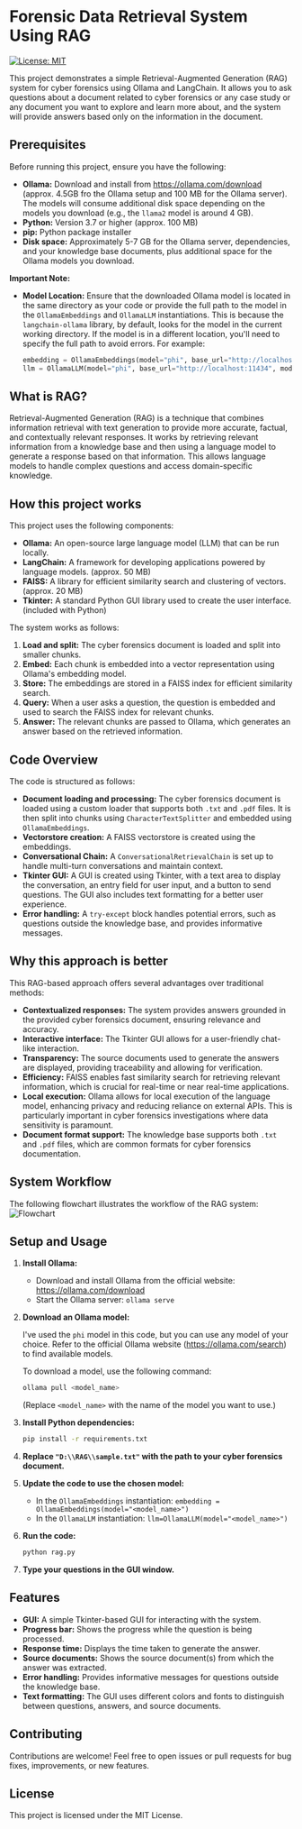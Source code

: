 # Forensic Data Retrieval System Using RAG

[![License: MIT](https://img.shields.io/badge/License-MIT-yellow.svg)](https://opensource.org/licenses/MIT)

This project demonstrates a simple Retrieval-Augmented Generation (RAG) system for cyber forensics using Ollama and LangChain. It allows you to ask questions about a document related to cyber forensics or any case study or any document you want to explore and learn more about, and the system will provide answers based only on the information in the document.

## Prerequisites

Before running this project, ensure you have the following:

* **Ollama:** Download and install from https://ollama.com/download (approx. 4.5GB fro the Ollama setup and 100 MB for the Ollama server). The models will consume additional disk space depending on the models you download (e.g., the `llama2` model is around 4 GB).
* **Python:** Version 3.7 or higher (approx. 100 MB)
* **pip:** Python package installer
* **Disk space:** Approximately 5-7 GB for the Ollama server, dependencies, and your knowledge base documents, plus additional space for the Ollama models you download.

**Important Note:**

* **Model Location:** Ensure that the downloaded Ollama model is located in the same directory as your code or provide the full path to the model in the `OllamaEmbeddings` and `OllamaLLM` instantiations. This is because the `langchain-ollama` library, by default, looks for the model in the current working directory. If the model is in a different location, you'll need to specify the full path to avoid errors. For example:

  ```python
  embedding = OllamaEmbeddings(model="phi", base_url="http://localhost:11434", model_path="/path/to/your/model")
  llm = OllamaLLM(model="phi", base_url="http://localhost:11434", model_path="/path/to/your/model")

## What is RAG?

Retrieval-Augmented Generation (RAG) is a technique that combines information retrieval with text generation to provide more accurate, factual, and contextually relevant responses. It works by retrieving relevant information from a knowledge base and then using a language model to generate a response based on that information. This allows language models to handle complex questions and access domain-specific knowledge.

## How this project works

This project uses the following components:

* **Ollama:** An open-source large language model (LLM) that can be run locally.
* **LangChain:** A framework for developing applications powered by language models. (approx. 50 MB)
* **FAISS:** A library for efficient similarity search and clustering of vectors. (approx. 20 MB)
* **Tkinter:** A standard Python GUI library used to create the user interface. (included with Python)

The system works as follows:

1.  **Load and split:** The cyber forensics document is loaded and split into smaller chunks.
2.  **Embed:** Each chunk is embedded into a vector representation using Ollama's embedding model.
3.  **Store:** The embeddings are stored in a FAISS index for efficient similarity search.
4.  **Query:** When a user asks a question, the question is embedded and used to search the FAISS index for relevant chunks.
5.  **Answer:** The relevant chunks are passed to Ollama, which generates an answer based on the retrieved information.

## Code Overview

The code is structured as follows:

* **Document loading and processing:** The cyber forensics document is loaded using a custom loader that supports both `.txt` and `.pdf` files. It is then split into chunks using `CharacterTextSplitter` and embedded using `OllamaEmbeddings`.
* **Vectorstore creation:** A FAISS vectorstore is created using the embeddings.
* **Conversational Chain:** A `ConversationalRetrievalChain` is set up to handle multi-turn conversations and maintain context.
* **Tkinter GUI:** A GUI is created using Tkinter, with a text area to display the conversation, an entry field for user input, and a button to send questions. The GUI also includes text formatting for a better user experience.
* **Error handling:** A `try-except` block handles potential errors, such as questions outside the knowledge base, and provides informative messages.

## Why this approach is better

This RAG-based approach offers several advantages over traditional methods:

* **Contextualized responses:** The system provides answers grounded in the provided cyber forensics document, ensuring relevance and accuracy.
* **Interactive interface:** The Tkinter GUI allows for a user-friendly chat-like interaction.
* **Transparency:** The source documents used to generate the answers are displayed, providing traceability and allowing for verification.
* **Efficiency:** FAISS enables fast similarity search for retrieving relevant information, which is crucial for real-time or near real-time applications.
* **Local execution:** Ollama allows for local execution of the language model, enhancing privacy and reducing reliance on external APIs. This is particularly important in cyber forensics investigations where data sensitivity is paramount.
* **Document format support:** The knowledge base supports both `.txt` and `.pdf` files, which are common formats for cyber forensics documentation.

## System Workflow

The following flowchart illustrates the workflow of the RAG system:![Flowchart](flowchart.png)

## Setup and Usage

1.  **Install Ollama:**

    * Download and install Ollama from the official website: https://ollama.com/download
    * Start the Ollama server: `ollama serve`

2.  **Download an Ollama model:**

    I've used the `phi` model in this code, but you can use any model of your choice. Refer to the official Ollama website (https://ollama.com/search) to find available models.

    To download a model, use the following command:

    ```bash
    ollama pull <model_name>
    ```

    (Replace `<model_name>` with the name of the model you want to use.)

3.  **Install Python dependencies:**

    ```bash
    pip install -r requirements.txt
    ```

4.  **Replace `"D:\\RAG\\sample.txt"` with the path to your cyber forensics document.**

5.  **Update the code to use the chosen model:**

    * In the `OllamaEmbeddings` instantiation: `embedding = OllamaEmbeddings(model="<model_name>")`
    * In the `OllamaLLM` instantiation: `llm=OllamaLLM(model="<model_name>")`

6.  **Run the code:**

    ```bash
    python rag.py
    ```

7.  **Type your questions in the GUI window.**

## Features

* **GUI:** A simple Tkinter-based GUI for interacting with the system.
* **Progress bar:** Shows the progress while the question is being processed.
* **Response time:** Displays the time taken to generate the answer.
* **Source documents:** Shows the source document(s) from which the answer was extracted.
* **Error handling:** Provides informative messages for questions outside the knowledge base.
* **Text formatting:** The GUI uses different colors and fonts to distinguish between questions, answers, and source documents.

## Contributing

Contributions are welcome! Feel free to open issues or pull requests for bug fixes, improvements, or new features.

## License

This project is licensed under the MIT License.
